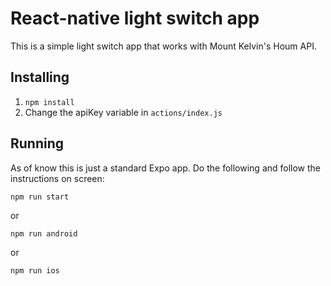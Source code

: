 # React-native light switch app

This is a simple light switch app that works with Mount Kelvin's Houm API.

## Installing

1. `npm install`
2. Change the apiKey variable in `actions/index.js`

## Running

As of know this is just a standard Expo app. Do the following and follow the instructions on screen:

`npm run start`

or

`npm run android`

or

`npm run ios`
